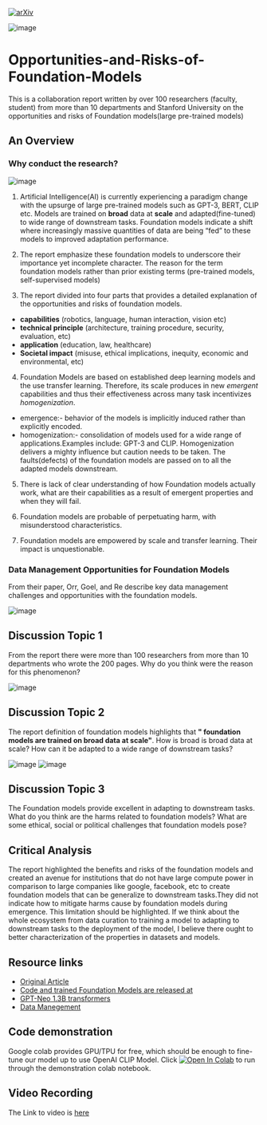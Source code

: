 
[![arXiv](https://img.shields.io/badge/arXiv-22108.07258-f9f107.svg)](https://arxiv.org/abs/2108.07258)

![image](images/Elmo.png)

# Opportunities-and-Risks-of-Foundation-Models
This is a collaboration report written by over 100 researchers (faculty, student) from more than 10 departments and Stanford University on the opportunities and risks of Foundation models(large pre-trained models)

## An Overview

### Why conduct the research?

![image](images/whyresearch.png)

1. Artificial Intelligence(AI) is currently experiencing a paradigm change with the upsurge of large pre-trained models such as GPT-3, BERT, CLIP etc. Models are trained on **broad** data at **scale** and adapted(fine-tuned) to wide range of downstream tasks. Foundation models indicate a shift where increasingly massive quantities of data are being “fed” to these models to improved adaptation performance.

2. The report emphasize these foundation models to underscore their importance yet incomplete character. The reason for the term foundation models rather than prior existing terms (pre-trained models, self-supervised models)

3. The report divided into four parts that provides a detailed explanation of the opportunities and risks of foundation models.
- **capabilities** (robotics, language, human interaction, vision etc)
- **technical principle** (architecture, training procedure, security, evaluation, etc)
- **application** (education, law, healthcare)
- **Societal impact** (misuse, ethical implications, inequity, economic and environmental, etc)

4. Foundation Models are based on established deep learning models and the use transfer learning. Therefore, its scale produces in new *emergent* capabilities and thus their effectiveness across many task incentivizes *homogenization*.
- emergence:- behavior of the models is implicitly induced rather than explicitly encoded.
- homogenization:- consolidation of models used for a wide range of applications.Examples include: GPT-3 and CLIP. Homogenization delivers a mighty influence but caution needs to be taken. The faults(defects) of the foundation models are passed on to all the adapted models downstream.   

5. There is lack of clear understanding of how Foundation models actually work, what are their capabilities as a result of emergent properties and when they will fail.

6. Foundation models are probable of perpetuating harm, with misunderstood characteristics.

7. Foundation models are empowered by scale and transfer learning. Their impact is unquestionable.  

### Data Management Opportunities for Foundation Models

From their paper, Orr, Goel, and Re  describe key data management challenges and opportunities with the foundation models.

![image](images/Foundationmodels.png)


## Discussion Topic 1

From the report there were more than 100 researchers from more than 10 departments who wrote the 200 pages. Why do you think were the reason for this phenomenon?

![image](images/paper.png)


## Discussion Topic 2

The report definition of foundation models highlights that **" foundation models are trained on broad data at scale"**. How is broad is broad data at scale? How can it be adapted to a wide range of downstream tasks?

![image](images/distributions1.png)  ![image](images/distribution2.png)


## Discussion Topic 3

The Foundation models provide excellent in adapting to downstream tasks. What do you think are the harms related to foundation models? What are some ethical, social or political challenges that foundation models pose?


## Critical Analysis

The report highlighted the benefits and risks of the foundation models and created an avenue for institutions that do not have large compute power in comparison to large companies like google, facebook, etc to create foundation models that can be generalize to downstream tasks.They did not indicate how to mitigate harms cause by foundation models during emergence. This limitation should be highlighted. If we think about the whole ecosystem from data curation to training a model to adapting to downstream tasks to the deployment of the model, I believe there ought to better characterization of the properties in datasets and models.

## Resource links

* [Original Article](https://arxiv.org/abs/2108.07258)
* [Code and trained Foundation Models are released at ](https://github.com/stanford-crfm/transformers)
* [GPT-Neo 1.3B transformers](https://huggingface.co/EleutherAI/gpt-neo-1.3B)
* [Data Manegement](http://cidrdb.org/cidr2022/papers/p51-orr.pdf)

## Code demonstration

Google colab provides GPU/TPU for free, which should be enough to fine-tune our model up to use OpenAI CLIP Model.
Click [![Open In Colab](https://colab.research.google.com/assets/colab-badge.svg)](https://colab.research.google.com/drive/1_houFU82nyHqcEyFb7zBAJ0eYt_isBB_#scrollTo=DgPpmF-Uy5XY) to run through the demonstration colab notebook.

## Video Recording

The Link to video is [here](https://youtu.be/Vsjw-oDTZf0)
